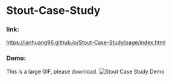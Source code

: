 # Stout-Case-Study

### link:
https://ianhuang96.github.io/Stout-Case-Study/page/index.html

### Demo: 
This is a large GIF, please download.
![Stout Case Study Demo](Demo.gif)
